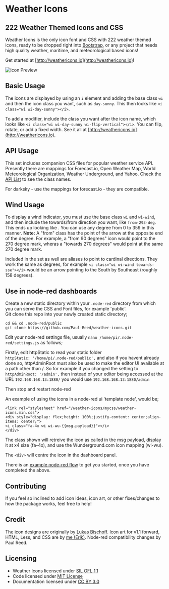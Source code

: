 # Weather Icons

## 222 Weather Themed Icons and CSS

Weather Icons is the only icon font and CSS with 222 weather themed icons, ready to be dropped right into [Bootstrap](http://www.getbootstrap.com), or any project that needs high quality weather, maritime, and meteorological based icons!

Get started at [http://weathericons.io](http://weathericons.io)!

![Icon Preview](http://i.imgur.com/XmZW2q3.png)

## Basic Usage

The icons are displayed by using an `i` element and adding the base class `wi` and then the icon class you want, such as `day-sunny`. This then looks like `<i class="wi wi-day-sunny"></i>`.

To add a modifier, include the class you want after the icon name, which looks like `<i class="wi wi-day-sunny wi-flip-vertical"></i>`. You can flip, rotate, or add a fixed width. See it all at [http://weathericons.io](http://weathericons.io).

## API Usage

This set includes companion CSS files for popular weather service API. Presently there are mappings for Forecast.io, Open Weather Map, World Meteorological Organization, Weather Underground, and Yahoo. Check the [API List](https://erikflowers.github.io/weather-icons/api-list.html) to see the class names.

For darksky - use the mappings for forecast.io - they are compatible.

## Wind Usage

To display a wind indicator, you must use the base class `wi` and `wi-wind`, and then include the towards/from direction you want, like `from-293-deg`. This ends up looking like . You can use any degree from 0 to 359 in this manner. **Note:** A "from" class has the point of the arrow at the opposite end of the degree. For example, a "from 90 degrees" icon would point to the 270 degree mark, wheras a "towards 270 degrees" would point at the same 270 degree mark.

Included in the set as well are aliases to point to cardinal directions. They work the same as degrees, for example `<i class="wi wi-wind towards-sse"></i>` would be an arrow pointing to the South by Southeast (roughly 158 degrees). 

## Use in node-red dashboards

Create a new static directory within your `.node-red` directory from which you can serve the CSS and Font files, for example 'public'.  
Git clone this repo into your newly created static directory;

    cd && cd .node-red/public
    git clone https://github.com/Paul-Reed/weather-icons.git

Edit your node-red settings file, usually `nano /home/pi/.node-red/settings.js` as follows;

Firstly, edit httpStatic to read your static folder  
`httpStatic: '/home/pi/.node-red/public',`
and also if you havent already done so, httpAdminRoot must also be used to make the editor UI available at a path other than /. So for example if you changed the setting to `httpAdminRoot: '/admin',` then instead of your editor being accessed at the URL `192.168.168.13:1880/` you would use `192.168.168.13:1880/admin`

Then stop and restart node-red

An example of using the icons in a node-red ui 'template node', would be;

    <link rel="stylesheet" href="/weather-icons/mycss/weather-icons.min.css">
    <div style="display: flex;height: 100%;justify-content: center;align-items: center;">
    <i class="fa-4x wi wi-wu-{{msg.payload}}"></i>
    </div> 

The class shown will retreive the icon as called in the msg payload, display it at x4 size (fa-4x), and use the Wunderground.com icon mapping (wi-wu).

The `<div>` will centre the icon in the dashboard panel.

There is an [example node-red flow](/example/example.txt) to get you started, once you have completed the above.

## Contributing
If you feel so inclined to add icon ideas, icon art, or other fixes/changes to how the package works, feel free to help!

## Credit
The icon designs are originally by [Lukas Bischoff](http://www.twitter.com/artill). Icon art for v1.1 forward, HTML, Less, and CSS are by [me (Erik)](http://www.helloerik.com).
Node-red compatibility changes by Paul Reed.

## Licensing

* Weather Icons licensed under [SIL OFL 1.1](http://scripts.sil.org/OFL)
* Code licensed under [MIT License](http://opensource.org/licenses/mit-license.html)
* Documentation licensed under [CC BY 3.0](http://creativecommons.org/licenses/by/3.0)
